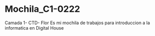 # Mochila_C1-0222
Camada 1- CTD- Flor
Es mi mochila de trabajos para introduccion a la informatica en Digital House
